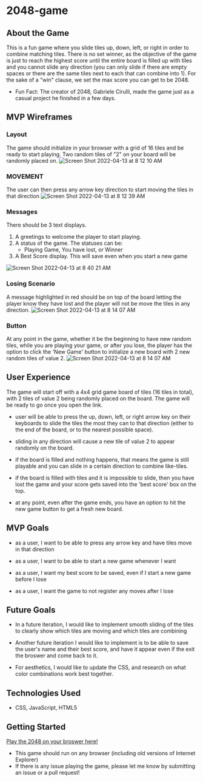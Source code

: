 # 2048-game

## About the Game

This is a fun game where you slide tiles up, down, left, or right in order to combine matching tiles. There is no set winner, as the objective of the game is just to reach the highest score until the entire board is filled up with tiles and you cannot slide any direction (you can only slide if there are empty spaces or there are the same tiles next to each that can combine into 1). For the sake of a "win" clause, we set the max score you can get to be 2048.

- Fun Fact: The creator of 2048, Gabriele Cirulli, made the game just as a casual project he finished in a few days.

## MVP Wireframes

### Layout

The game should initialize in your browser with a grid of 16 tiles and be ready to start playing. Two random tiles of "2" on your board will be randomly placed on.
![Screen Shot 2022-04-13 at 8 12 10 AM](https://user-images.githubusercontent.com/68241119/163177706-19a31eff-1fda-4028-8099-b621c1b23dfc.png)

### MOVEMENT

The user can then press any arrow key direction to start moving the tiles in that direction
![Screen Shot 2022-04-13 at 8 12 39 AM](https://user-images.githubusercontent.com/68241119/163177751-b9fb3afa-f8d5-4e18-bea0-4d7cd3debf7a.png)

### Messages

There should be 3 text displays.

1. A greetings to welcome the player to start playing.
2. A status of the game. The statuses can be:
   - Playing Game, You have lost, or Winner
3. A Best Score display. This will save even when you start a new game

![Screen Shot 2022-04-13 at 8 40 21 AM](https://user-images.githubusercontent.com/68241119/163182253-da0627bb-6626-4b39-8798-9f45b1c7f0fe.png)

### Losing Scenario

A message highlighted in red should be on top of the board letting the player know they have lost and the player will not be move the tiles in any direction.
![Screen Shot 2022-04-13 at 8 14 07 AM](https://user-images.githubusercontent.com/68241119/163177786-0c2567b4-2e76-4436-87b1-6def82df0167.png)

### Button

At any point in the game, whether it be the beginning to have new random tiles, while you are playing your game, or after you lose, the player has the option to click the 'New Game' button to initialize a new board with 2 new random tiles of value 2.
![Screen Shot 2022-04-13 at 8 14 07 AM](https://user-images.githubusercontent.com/68241119/163183351-af71ca6b-b6f0-47dd-b6dd-0bf5bc5367ab.png)

## User Experience

The game will start off with a 4x4 grid game board of tiles (16 tiles in total), with 2 tiles of value 2 being randomly placed on the board. The game will be ready to go once you open the link.

- user will be able to press the up, down, left, or right arrow key on their keyboards to slide the tiles the most they can to that direction (either to the end of the board, or to the nearest possible space).

- sliding in any direction will cause a new tile of value 2 to appear randomly on the board.

- if the board is filled and nothing happens, that means the game is still playable and you can slide in a certain direction to combine like-tiles.

- if the board is filled with tiles and it is impossible to slide, then you have lost the game and your score gets saved into the 'best score' box on the top.

- at any point, even after the game ends, you have an option to hit the new game button to get a fresh new board.

## MVP Goals

- as a user, I want to be able to press any arrow key and have tiles move in that direction

- as a user, I want to be able to start a new game whenever I want

- as a user, I want my best score to be saved, even if I start a new game before I lose

- as a user, I want the game to not register any moves after I lose

## Future Goals

- In a future iteration, I would like to implement smooth sliding of the tiles to clearly show which tiles are moving and which tiles are combining

- Another future iteration I would like to implement is to be able to save the user's name and their best score, and have it appear even if the exit the broswer and come back to it.

- For aesthetics, I would like to update the CSS, and research on what color combinations work best together.

## Technologies Used

- CSS, JavaScript, HTML5

## Getting Started

[Play the 2048 on your broswer here!](https://mo4rahman.github.io/2048-game/)

- This game should run on any browser (including old versions of Internet Explorer)
- If there is any issue playing the game, please let me know by submitting an issue or a pull request!
